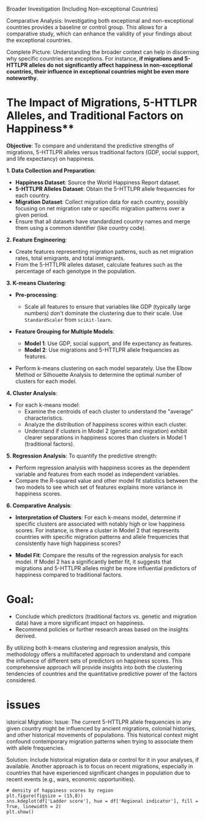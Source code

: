 
Broader Investigation (Including Non-exceptional Countries)

Comparative Analysis: Investigating both exceptional and non-exceptional countries provides a baseline or control group. This allows for a comparative study, which can enhance the validity of your findings about the exceptional countries.

Complete Picture: Understanding the broader context can help in discerning why specific countries are exceptions. For instance, **if migrations and 5-HTTLPR alleles do not significantly affect happiness in non-exceptional countries, their influence in exceptional countries might be even more noteworthy**.

# The Impact of Migrations, 5-HTTLPR Alleles, and Traditional Factors on Happiness**

**Objective**: 
To compare and understand the predictive strengths of migrations, 5-HTTLPR alleles versus traditional factors (GDP, social support, and life expectancy) on happiness.

**1. Data Collection and Preparation**:
- **Happiness Dataset**: Source the World Happiness Report dataset.
- **5-HTTLPR Alleles Dataset**: Obtain the 5-HTTLPR allele frequencies for each country.
- **Migration Dataset**: Collect migration data for each country, possibly focusing on net migration rate or specific migration patterns over a given period.
- Ensure that all datasets have standardized country names and merge them using a common identifier (like country code).

**2. Feature Engineering**:
- Create features representing migration patterns, such as net migration rates, total emigrants, and total immigrants.
- From the 5-HTTLPR alleles dataset, calculate features such as the percentage of each genotype in the population.

**3. K-means Clustering**:
- **Pre-processing**:
  - Scale all features to ensure that variables like GDP (typically large numbers) don't dominate the clustering due to their scale. Use `StandardScaler` from `scikit-learn`.
  
- **Feature Grouping for Multiple Models**:
  - **Model 1**: Use GDP, social support, and life expectancy as features.
  - **Model 2**: Use migrations and 5-HTTLPR allele frequencies as features.
  
- Perform k-means clustering on each model separately. Use the Elbow Method or Silhouette Analysis to determine the optimal number of clusters for each model.

**4. Cluster Analysis**:
- For each k-means model:
  - Examine the centroids of each cluster to understand the "average" characteristics.
  - Analyze the distribution of happiness scores within each cluster. 
  - Understand if clusters in Model 2 (genetic and migration) exhibit clearer separations in happiness scores than clusters in Model 1 (traditional factors).

**5. Regression Analysis**:
To quantify the predictive strength:
- Perform regression analysis with happiness scores as the dependent variable and features from each model as independent variables.
- Compare the R-squared value and other model fit statistics between the two models to see which set of features explains more variance in happiness scores.

**6. Comparative Analysis**:
- **Interpretation of Clusters**: For each k-means model, determine if specific clusters are associated with notably high or low happiness scores. For instance, is there a cluster in Model 2 that represents countries with specific migration patterns and allele frequencies that consistently have high happiness scores?
  
- **Model Fit**: Compare the results of the regression analysis for each model. If Model 2 has a significantly better fit, it suggests that migrations and 5-HTTLPR alleles might be more influential predictors of happiness compared to traditional factors.



# Goal:
- Conclude which predictors (traditional factors vs. genetic and migration data) have a more significant impact on happiness.
- Recommend policies or further research areas based on the insights derived.

By utilizing both k-means clustering and regression analysis, this methodology offers a multifaceted approach to understand and compare the influence of different sets of predictors on happiness scores. This comprehensive approach will provide insights into both the clustering tendencies of countries and the quantitative predictive power of the factors considered.

# issues 
istorical Migration:
Issue: The current 5-HTTLPR allele frequencies in any given country might be influenced by ancient migrations, colonial histories, and other historical movements of populations. This historical context might confound contemporary migration patterns when trying to associate them with allele frequencies.

Solution: Include historical migration data or control for it in your analyses, if available. Another approach is to focus on recent migrations, especially in countries that have experienced significant changes in population due to recent events (e.g., wars, economic opportunities).


```
# density of happiness scores by region 
plt.figure(figsize = (15,8))
sns.kdeplot(df['Ladder score'], hue = df['Regional indicator'], fill = True, linewidth = 2)
plt.show()

```